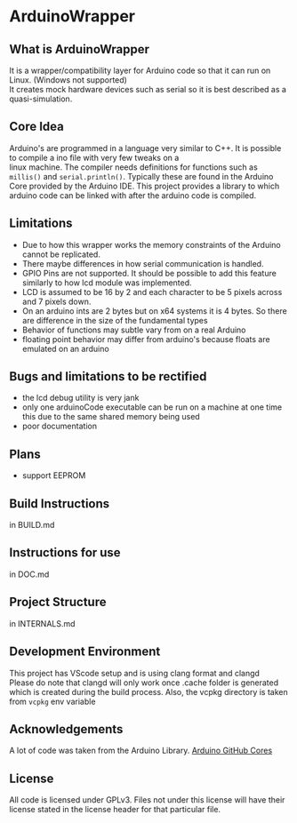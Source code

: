 # ArduinoWrapper

## What is ArduinoWrapper
It is a wrapper/compatibility layer for Arduino code so that it can run on Linux. (Windows not supported)  
It creates mock hardware devices such as serial so it is best described as a quasi-simulation.

## Core Idea
Arduino's are programmed in a language very similar to C++. It is possible to compile a ino file with very few tweaks on a  
linux machine. The compiler needs definitions for functions such as `millis()` and `serial.println()`. Typically these are
found in the Arduino Core provided by the Arduino IDE. This project provides a library to which arduino code can be linked with
after the arduino code is compiled.  

## Limitations
- Due to how this wrapper works the memory constraints of the Arduino cannot be replicated.  
- There maybe differences in how serial communication is handled.  
- GPIO Pins are not supported. It should be possible to add this feature similarly to how lcd module was implemented.  
- LCD is assumed to be 16 by 2 and each character to be 5 pixels across and 7 pixels down.  
- On an arduino ints are 2 bytes but on x64 systems it is 4 bytes. So there are difference in the size of the fundamental types  
- Behavior of functions may subtle vary from on a real Arduino  
- floating point behavior may differ from arduino's because floats are emulated on an arduino  

## Bugs and limitations to be rectified
- the lcd debug utility is very jank  
- only one arduinoCode executable can be run on a machine at one time this due to the same shared memory being used  
- poor documentation  

## Plans
- support EEPROM

## Build Instructions
in BUILD.md

## Instructions for use
in DOC.md

## Project Structure
in INTERNALS.md

## Development Environment
This project has VScode setup and is using clang format and clangd  
Please do note that clangd will only work once .cache folder is generated which is created during the build process. Also, the vcpkg directory is taken from ```vcpkg``` env variable

## Acknowledgements
A lot of code was taken from the Arduino Library. [Arduino GitHub Cores](https://github.com/arduino)

## License
All code is licensed under GPLv3. Files not under this license will have their license stated in the license header for that particular file.


